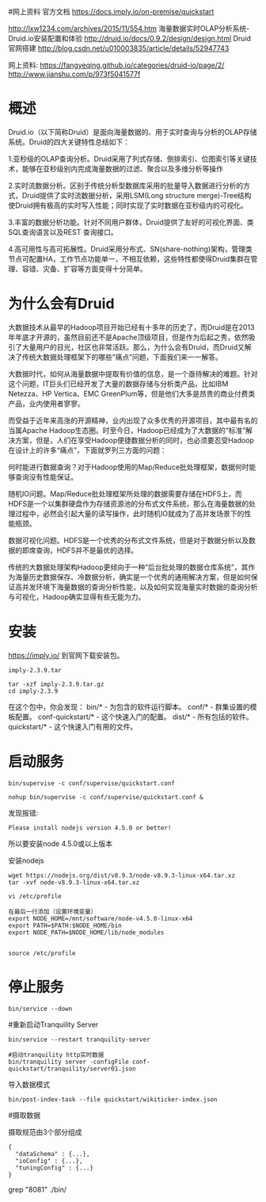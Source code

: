 #网上资料
官方文档
https://docs.imply.io/on-premise/quickstart

http://lxw1234.com/archives/2015/11/554.htm 海量数据实时OLAP分析系统-Druid.io安装配置和体验
http://druid.io/docs/0.9.2/design/design.html Druid官网搭建
http://blog.csdn.net/u010003835/article/details/52947743

网上资料:
https://fangyeqing.github.io/categories/druid-io/page/2/
http://www.jianshu.com/p/973f5041577f
# 概述
Druid.io（以下简称Druid）是面向海量数据的、用于实时查询与分析的OLAP存储系统。Druid的四大关键特性总结如下：

1.亚秒级的OLAP查询分析。Druid采用了列式存储、倒排索引、位图索引等关键技术，能够在亚秒级别内完成海量数据的过滤、聚合以及多维分析等操作

2.实时流数据分析。区别于传统分析型数据库采用的批量导入数据进行分析的方式，Druid提供了实时流数据分析，采用LSM(Long structure merge)-Tree结构使Druid拥有极高的实时写入性能；同时实现了实时数据在亚秒级内的可视化。

3.丰富的数据分析功能。针对不同用户群体，Druid提供了友好的可视化界面、类SQL查询语言以及REST 查询接口。

4.高可用性与高可拓展性。Druid采用分布式、SN(share-nothing)架构，管理类节点可配置HA，工作节点功能单一，不相互依赖，这些特性都使得Druid集群在管理、容错、灾备、扩容等方面变得十分简单。

# 为什么会有Druid
大数据技术从最早的Hadoop项目开始已经有十多年的历史了，而Druid是在2013年年底才开源的，虽然目前还不是Apache顶级项目，但是作为后起之秀，依然吸引了大量用户的目光，社区也非常活跃。那么，为什么会有Druid，而Druid又解决了传统大数据处理框架下的哪些“痛点”问题，下面我们来一一解答。

大数据时代，如何从海量数据中提取有价值的信息，是一个亟待解决的难题。针对这个问题，IT巨头们已经开发了大量的数据存储与分析类产品，比如IBM Netezza、HP Vertica、EMC GreenPlum等，但是他们大多是昂贵的商业付费类产品，业内使用者寥寥。

而受益于近年来高涨的开源精神，业内出现了众多优秀的开源项目，其中最有名的当属Apache Hadoop生态圈。时至今日，Hadoop已经成为了大数据的“标准”解决方案，但是，人们在享受Hadoop便捷数据分析的同时，也必须要忍受Hadoop在设计上的许多“痛点”，下面就罗列三方面的问题：

何时能进行数据查询？对于Hadoop使用的Map/Reduce批处理框架，数据何时能够查询没有性能保证。

随机IO问题。Map/Reduce批处理框架所处理的数据需要存储在HDFS上，而HDFS是一个以集群硬盘作为存储资源池的分布式文件系统，那么在海量数据的处理过程中，必然会引起大量的读写操作，此时随机IO就成为了高并发场景下的性能瓶颈。

数据可视化问题。HDFS是一个优秀的分布式文件系统，但是对于数据分析以及数据的即席查询，HDFS并不是最优的选择。

传统的大数据处理架构Hadoop更倾向于一种“后台批处理的数据仓库系统”，其作为海量历史数据保存、冷数据分析，确实是一个优秀的通用解决方案，但是如何保证高并发环境下海量数据的查询分析性能，以及如何实现海量实时数据的查询分析与可视化，Hadoop确实显得有些无能为力。

# 安装
https://imply.io/
到官网下载安装包。

```
imply-2.3.9.tar

```

```
tar -xzf imply-2.3.9.tar.gz
cd imply-2.3.9

```

在这个包中，你会发现：
bin/* - 为包含的软件运行脚本。
conf/* - 群集设置的模板配置。
conf-quickstart/* - 这个快速入门的配置。
dist/* - 所有包括的软件。
quickstart/* - 这个快速入门有用的文件。

# 启动服务

```
bin/supervise -c conf/supervise/quickstart.conf

nohup bin/supervise -c conf/supervise/quickstart.conf &

```

发现报错:
```
Please install nodejs version 4.5.0 or better!

```

所以要安装node 4.5.0或以上版本

安装nodejs

```
wget https://nodejs.org/dist/v8.9.3/node-v8.9.3-linux-x64.tar.xz
tar -xvf node-v8.9.3-linux-x64.tar.xz

vi /etc/profile

在最后一行添加（设置环境变量）
export NODE_HOME=/mnt/software/node-v4.5.0-linux-x64
export PATH=$PATH:$NODE_HOME/bin
export NODE_PATH=$NODE_HOME/lib/node_modules


source /etc/profile
```

# 停止服务

```
bin/service --down

```


#重新启动Tranquility Server
```
bin/service --restart tranquility-server

#启动tranquility http实时数据
bin/tranquility server -configFile conf-quickstart/tranquility/server01.json

```


导入数据模式
```
bin/post-index-task --file quickstart/wikiticker-index.json

```


#摄取数据

摄取规范由3个部分组成
```
{
  "dataSchema" : {...},
  "ioConfig" : {...},
  "tuningConfig" : {...}
}

```



grep "8081"  ./bin/
